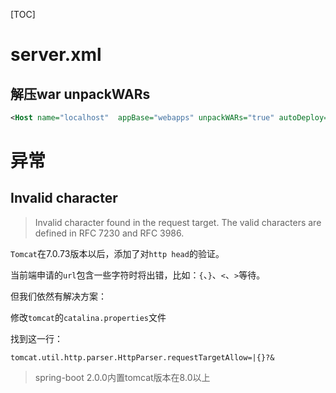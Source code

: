 [TOC]

# server.xml

## 解压war unpackWARs

``` xml
<Host name="localhost"  appBase="webapps" unpackWARs="true" autoDeploy="true">
```

# 异常

## Invalid character

> Invalid character found in the request target. The valid characters are defined in RFC 7230 and RFC 3986.

`Tomcat`在7.0.73版本以后，添加了对`http head`的验证。

当前端申请的`url`包含一些字符时将出错，比如：`{`、`}`、`<`、`>`等待。

但我们依然有解决方案：

修改`tomcat`的`catalina.properties`文件

找到这一行：

``` properties
tomcat.util.http.parser.HttpParser.requestTargetAllow=|{}?&
```

> spring-boot 2.0.0内置tomcat版本在8.0以上
